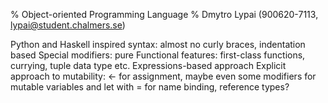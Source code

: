 % Object-oriented Programming Language
% Dmytro Lypai (900620-7113, lypai@student.chalmers.se)

Python and Haskell inspired syntax: almost no curly braces, indentation based
Special modifiers: pure
Functional features: first-class functions, currying, tuple data type etc.
Expressions-based approach
Explicit approach to mutability: <- for assignment, maybe even some modifiers for mutable variables and let with = for name binding, reference types?


